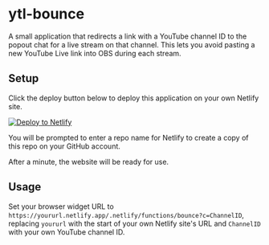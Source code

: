 # ytl-bounce
A small application that redirects a link with a YouTube channel ID to the popout chat for a live stream on that channel.
This lets you avoid pasting a new YouTube Live link into OBS during each stream.

## Setup
Click the deploy button below to deploy this application on your own Netlify site.

[![Deploy to Netlify](https://www.netlify.com/img/deploy/button.svg)](https://app.netlify.com/start/deploy?repository=https://github.com/karashiiro/ytl-bounce)

You will be prompted to enter a repo name for Netlify to create a copy of this repo on your GitHub account.

After a minute, the website will be ready for use.

## Usage
Set your browser widget URL to `https://yoururl.netlify.app/.netlify/functions/bounce?c=ChannelID`, replacing `yoururl` with the start of
your own Netlify site's URL and `ChannelID` with your own YouTube channel ID.
